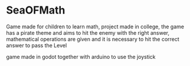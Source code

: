 # SeaOFMath
 
 
 
Game made for children to learn math, project made in college, the game has a pirate theme and aims to hit the enemy with the right answer, mathematical operations are given and it is necessary to hit the correct answer to pass the Level

game made in godot together with arduino to use the joystick




